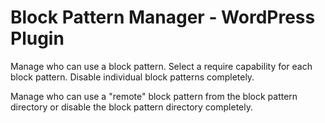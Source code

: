 # Block Pattern Manager - WordPress Plugin

Manage who can use a block pattern. Select a require capability for each block pattern.
Disable individual block patterns completely.

Manage who can use a "remote" block pattern from the block pattern directory or disable the block pattern directory completely.